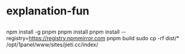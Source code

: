 # explanation-fun
## 
npm install -g pnpm
pnpm install
pnpm install --registry=https://registry.npmmirror.com
pnpm build
sudo cp -rf dist/* /opt/1panel/www/sites/jieti.cc/index/

